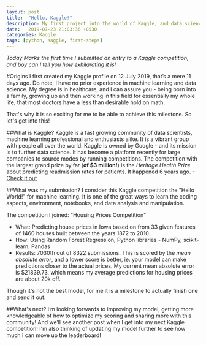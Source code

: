 ```yaml
---
layout: post
title:  "Hello, Kaggle!"
description: My first project into the world of Kaggle, and data science!
date:   2019-07-23 21:03:36 +0530
categories: Kaggle
tags: [python, Kaggle, first-steps]
---
```

*Today Marks the first time I submitted an entry to a Kaggle competition, and boy can I tell you how exhilarating it is!*

#Origins
I first created my Kaggle profile on 12 July 2019, that’s a mere 11 days ago. Do note, I have no prior experience in machine learning and data science. My degree is in healthcare, and I can assure you - being born into a family, growing up and then working in this field for essentially my whole life, that most doctors have a less than desirable hold on math.

That's why it is so exciting for me to be able to achieve this milestone. So let's get into this!

##What is Kaggle?
Kaggle is a fast growing community of data scientists, machine learning professional and enthusiasts alike. It is a vibrant group with people all over the world. Kaggle is owned by Google - and its mission is to further data science. It has become a platform recently for large companies to source modes by running competitions.
The competition with the largest grand prize by far (**of $3 million!**) is the *Heritage Health Prize* about predicting readmission rates for patients. It happened 6 years ago. -[Check it out](https://www.kaggle.com/c/hhp)

##What was my submission?
I consider this Kaggle competition the "Hello World!" for machine learning. It is one of the great ways to learn the coding aspects, environment, notebooks, and data analysis and manipulation.

The competition I joined: "Housing Prices Competition"

* What: Predicting house prices in Iowa based on  from 33 given features of 1460 houses built between the years 1872 to 2010.
* How: Using Random Forest Regression, Python libraries - NumPy, scikit-learn, Pandas
* Results: 7030th out of 8322 submissions. This is scored by the *mean absolute error*, and a lower score is better, ie. your model can make predictions closer to the actual prices. My current mean absolute error is $21839.73, which means my average predictions for housing prices are about 20k off.

Though it's not the best model, for me it is a milestone to actually finish one and send it out.

##What's next?
I’m looking forwards to improving my model, getting more knowledgeable of how to optimize my scoring and sharing more with this community! And we’ll see another post when I get into my next Kaggle competition! I'm also thinking of updating my model further to see how much I can move up the leaderboard!
